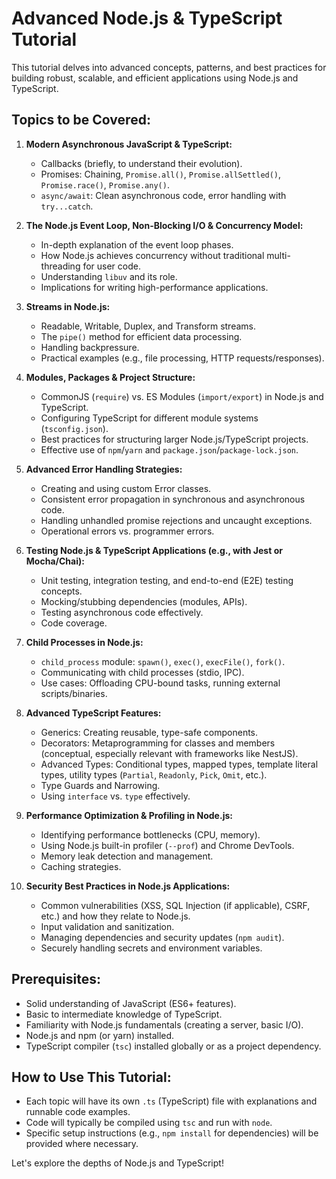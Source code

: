 # Advanced Node.js & TypeScript Tutorial

This tutorial delves into advanced concepts, patterns, and best practices for building robust, scalable, and efficient applications using Node.js and TypeScript.

## Topics to be Covered:

1.  **Modern Asynchronous JavaScript & TypeScript:**
    *   Callbacks (briefly, to understand their evolution).
    *   Promises: Chaining, `Promise.all()`, `Promise.allSettled()`, `Promise.race()`, `Promise.any()`.
    *   `async/await`: Clean asynchronous code, error handling with `try...catch`.

2.  **The Node.js Event Loop, Non-Blocking I/O & Concurrency Model:**
    *   In-depth explanation of the event loop phases.
    *   How Node.js achieves concurrency without traditional multi-threading for user code.
    *   Understanding `libuv` and its role.
    *   Implications for writing high-performance applications.

3.  **Streams in Node.js:**
    *   Readable, Writable, Duplex, and Transform streams.
    *   The `pipe()` method for efficient data processing.
    *   Handling backpressure.
    *   Practical examples (e.g., file processing, HTTP requests/responses).

4.  **Modules, Packages & Project Structure:**
    *   CommonJS (`require`) vs. ES Modules (`import/export`) in Node.js and TypeScript.
    *   Configuring TypeScript for different module systems (`tsconfig.json`).
    *   Best practices for structuring larger Node.js/TypeScript projects.
    *   Effective use of `npm`/`yarn` and `package.json`/`package-lock.json`.

5.  **Advanced Error Handling Strategies:**
    *   Creating and using custom Error classes.
    *   Consistent error propagation in synchronous and asynchronous code.
    *   Handling unhandled promise rejections and uncaught exceptions.
    *   Operational errors vs. programmer errors.

6.  **Testing Node.js & TypeScript Applications (e.g., with Jest or Mocha/Chai):**
    *   Unit testing, integration testing, and end-to-end (E2E) testing concepts.
    *   Mocking/stubbing dependencies (modules, APIs).
    *   Testing asynchronous code effectively.
    *   Code coverage.

7.  **Child Processes in Node.js:**
    *   `child_process` module: `spawn()`, `exec()`, `execFile()`, `fork()`.
    *   Communicating with child processes (stdio, IPC).
    *   Use cases: Offloading CPU-bound tasks, running external scripts/binaries.

8.  **Advanced TypeScript Features:**
    *   Generics: Creating reusable, type-safe components.
    *   Decorators: Metaprogramming for classes and members (conceptual, especially relevant with frameworks like NestJS).
    *   Advanced Types: Conditional types, mapped types, template literal types, utility types (`Partial`, `Readonly`, `Pick`, `Omit`, etc.).
    *   Type Guards and Narrowing.
    *   Using `interface` vs. `type` effectively.

9.  **Performance Optimization & Profiling in Node.js:**
    *   Identifying performance bottlenecks (CPU, memory).
    *   Using Node.js built-in profiler (`--prof`) and Chrome DevTools.
    *   Memory leak detection and management.
    *   Caching strategies. 

10. **Security Best Practices in Node.js Applications:**
    *   Common vulnerabilities (XSS, SQL Injection (if applicable), CSRF, etc.) and how they relate to Node.js.
    *   Input validation and sanitization.
    *   Managing dependencies and security updates (`npm audit`).
    *   Securely handling secrets and environment variables.

## Prerequisites:

*   Solid understanding of JavaScript (ES6+ features).
*   Basic to intermediate knowledge of TypeScript.
*   Familiarity with Node.js fundamentals (creating a server, basic I/O).
*   Node.js and npm (or yarn) installed.
*   TypeScript compiler (`tsc`) installed globally or as a project dependency.

## How to Use This Tutorial:

*   Each topic will have its own `.ts` (TypeScript) file with explanations and runnable code examples.
*   Code will typically be compiled using `tsc` and run with `node`.
*   Specific setup instructions (e.g., `npm install` for dependencies) will be provided where necessary.

Let's explore the depths of Node.js and TypeScript! 